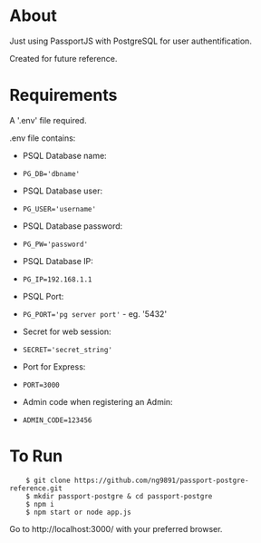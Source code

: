 # About
Just using PassportJS with PostgreSQL for user authentification.

Created for future reference.

# Requirements
A '.env' file required.

.env file contains:

- PSQL Database name:
- 
  ```PG_DB='dbname'```

- PSQL Database user:
- 
  ```PG_USER='username'```

- PSQL Database password:
- 
  ```PG_PW='password'```

- PSQL Database IP:
- 
  ```PG_IP=192.168.1.1```

- PSQL Port:
- 
  ```PG_PORT='pg server port'``` - eg. '5432'

- Secret for web session:
- 
  ```SECRET='secret_string'```

- Port for Express:
- 
  ```PORT=3000```

- Admin code when registering an Admin:
- 
  ```ADMIN_CODE=123456```

# To Run

```sh-session
    $ git clone https://github.com/ng9891/passport-postgre-reference.git
    $ mkdir passport-postgre & cd passport-postgre
    $ npm i
    $ npm start or node app.js
```

Go to http://localhost:3000/ with your preferred browser.